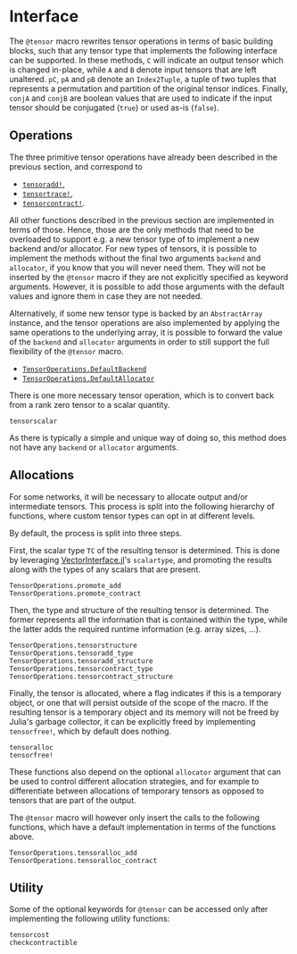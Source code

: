 # Interface

The `@tensor` macro rewrites tensor operations in terms of basic building blocks, such that
any tensor type that implements the following interface can be supported. In these methods,
`C` will indicate an output tensor which is changed in-place, while `A` and `B` denote input
tensors that are left unaltered. `pC`, `pA` and `pB` denote an `Index2Tuple`, a tuple of two
tuples that represents a permutation and partition of the original tensor indices. Finally,
`conjA` and `conjB` are boolean values that are used to indicate if the input tensor should be
conjugated (`true`) or used as-is (`false`).

## Operations

The three primitive tensor operations have already been described in the previous section,
and correspond to

* [`tensoradd!`](@ref),
* [`tensortrace!`](@ref),
* [`tensorcontract!`](@ref).

All other functions described in the previous section are implemented in terms of those. 
Hence, those are the only methods that need to be overloaded to support e.g. a new tensor 
type of to implement a new backend and/or allocator. For new types of tensors, it is
possible to implement the methods without the final two arguments `backend` and `allocator`,
if you know that you will never need them. They will not be inserted by the `@tensor` macro
if they are not explicitly specified as keyword arguments. However, it is possible to add
those arguments with the default values and ignore them in case they are not needed.

Alternatively, if some new tensor type is backed by an `AbstractArray` instance, and the
tensor operations are also implemented by applying the same operations to the underlying
array, it is possible to forward the value of the `backend` and `allocator` arguments in
order to still support the full flexibility of the `@tensor` macro.

* [`TensorOperations.DefaultBackend`](@ref)
* [`TensorOperations.DefaultAllocator`](@ref)

There is one more necessary tensor operation, which is to convert back from a rank zero
tensor to a scalar quantity. 

```@docs
tensorscalar
```

As there is typically a simple and unique way of doing so, this method does not have any
`backend` or `allocator` arguments.

## Allocations

For some networks, it will be necessary to allocate output and/or intermediate tensors. This
process is split into the following hierarchy of functions, where custom tensor types can
opt in at different levels.

By default, the process is split into three steps.

First, the scalar type `TC` of the resulting tensor is determined. This is done by
leveraging [VectorInterface.jl](https://github.com/Jutho/VectorInterface.jl)'s `scalartype`,
and promoting the results along with the types of any scalars that are present.

```@docs
TensorOperations.promote_add
TensorOperations.promote_contract
```

Then, the type and structure of the resulting tensor is determined. The former represents
all the information that is contained within the type, while the latter adds the required
runtime information (e.g. array sizes, ...).

```@docs
TensorOperations.tensorstructure
TensorOperations.tensoradd_type
TensorOperations.tensoradd_structure
TensorOperations.tensorcontract_type
TensorOperations.tensorcontract_structure
```

Finally, the tensor is allocated, where a flag indicates if this is a temporary object, or
one that will persist outside of the scope of the macro. If the resulting tensor is a
temporary object and its memory will not be freed by Julia's garbage collector, it can be
explicitly freed by implementing `tensorfree!`, which by default does nothing.

```@docs
tensoralloc
tensorfree!
```

These functions also depend on the optional `allocator` argument that can be used to
control different allocation strategies, and for example to differentiate between
allocations of temporary tensors as opposed to tensors that are part of the output.

The `@tensor` macro will however only insert the calls to the following functions, which
have a default implementation in terms of the functions above.

```@docs
TensorOperations.tensoralloc_add
TensorOperations.tensoralloc_contract
```

## Utility

Some of the optional keywords for `@tensor` can be accessed only after implementing the
following utility functions:

```@docs
tensorcost
checkcontractible
```
